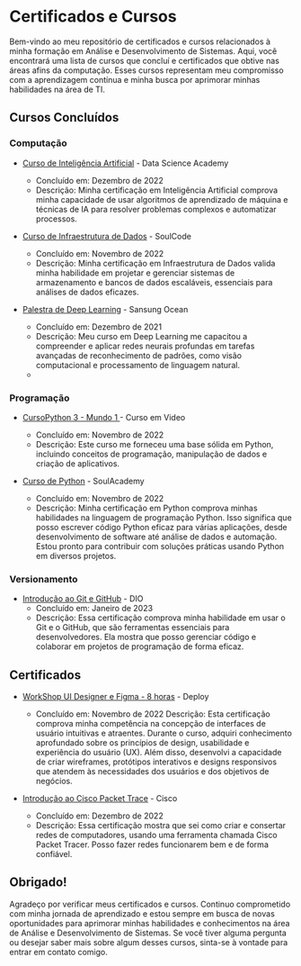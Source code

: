 # Certificados e Cursos

Bem-vindo ao meu repositório de certificados e cursos relacionados à minha formação em Análise e Desenvolvimento de Sistemas. 
Aqui, você encontrará uma lista de cursos que concluí e certificados que obtive nas áreas afins da computação. 
Esses cursos representam meu compromisso com a aprendizagem contínua e minha busca por aprimorar minhas habilidades na área de TI.

## Cursos Concluídos

### Computação

- [Curso de Inteligência Artificial](file:///C:/Users/Usu%C3%A1rio/OneDrive/Documentos/CERTIFICADOS/DSA%20-%20Intelig%C3%AAncia%20Artificial%20-%208%20horas.pdf) - Data Science Academy
  - Concluído em: Dezembro de 2022
  - Descrição: Minha certificação em Inteligência Artificial comprova minha capacidade de usar algoritmos de aprendizado de máquina
    e técnicas de IA para resolver problemas complexos e automatizar processos.

- [Curso de Infraestrutura de Dados](file:///C:/Users/Usu%C3%A1rio/OneDrive/Documentos/CERTIFICADOS/SoulCode%20-%20Infraestrutura%20de%20Dados%20-%2040%20horas.pdf) - SoulCode
  - Concluído em: Novembro de 2022
  - Descrição: Minha certificação em Infraestrutura de Dados valida minha habilidade em projetar e gerenciar sistemas de armazenamento e bancos de dados escaláveis,
    essenciais para análises de dados eficazes.

- [Palestra de Deep Learning](file:///C:/Users/Usu%C3%A1rio/OneDrive/Documentos/CERTIFICADOS/Avan%C3%A7ando%20com%20Deep%20Learning%20-%203%20horas.pdf) - Sansung Ocean
  - Concluído em: Dezembro de 2021
  - Descrição: Meu curso em Deep Learning me capacitou a compreender e aplicar redes neurais profundas em tarefas avançadas de reconhecimento de padrões,
    como visão computacional e processamento de linguagem natural.
  - 
### Programação

- [CursoPython 3 - Mundo 1 ](https://doc-0g-20-prod-01-apps-viewer.googleusercontent.com/viewer2/prod-01/pdf/3hujgr19to7iorbc6nfk1es38gt6ri4m/ggo5k855taioas1uv6fj7cl1mvg0g1op/1696683300000/3/101197119040221502907/APznzaZLZ9e82pk8o9qjub5ETq0mwixDbihuBFnE5mtGHA3_qUAx1D6rljZyF2WATbHWZSdPMCOKEijakSFtOZai5Lm5whO7B0AWX63zWsC5mkpOWokp-ETpEZdZSXcsaUPjm8ncDpNJGibNx5t6zUF4988AavfYv2CfaWjG_YwBli7Zo_OBMmhPwwawNWx3M3EISBi3LomQAWXqSPljU0snZj-EmvORVrt6wv1Q6SQ9GOQwkLLNuO5oZUK7SQ7AZGvRckeQXxNAkGRugePfWtfXsg3ssyE2SoqscyQXvevQJvGDqBzX95L1VQAhhRXfAiY0CTA9qmZorOTPZYmAb5yB1Yu2zPyBqAvN0GEmTn7ftUEqvW9zrMh4S8Fec3OWHK6wZaorSUX3Z4JUm-WBCkCppQ_dZAmUa-mPZyFN0IdIg0H502g5sj0=?authuser=0&nonce=ivjb3bi6oqcho&user=101197119040221502907&hash=p569t4s5ss5olcdor8cjom7r0v7e6hv8) - Curso em Video
  - Concluído em: Novembro de 2022
  - Descrição: Este curso me forneceu uma base sólida em Python, incluindo conceitos de programação, manipulação de dados e criação de aplicativos.

- [Curso de Python](https://drive.google.com/file/d/1uQYhFeydf9YwgSDzBZlQj4alrw2J9ZLG/view?usp=drive_link) - SoulAcademy
  - Concluído em: Novembro de 2022
  - Descrição: Minha certificação em Python comprova minhas habilidades na linguagem de programação Python. Isso significa que posso escrever código Python eficaz
   para várias aplicações, desde desenvolvimento de software até análise de dados e automação. Estou pronto para contribuir com soluções práticas usando Python em diversos projetos.
    
### Versionamento

- [Introdução ao Git e GitHub](file:///C:/Users/Usu%C3%A1rio/OneDrive/Documentos/CERTIFICADOS/Introdu%C3%A7%C3%A3o%20ao%20Git%20e%20GitHub%20-%205h.pdf) - DIO
  - Concluído em: Janeiro de 2023
  - Descrição: Essa certificação comprova minha habilidade em usar o Git e o GitHub, que são ferramentas essenciais para desenvolvedores.
    Ela mostra que posso gerenciar código e colaborar em projetos de programação de forma eficaz.

## Certificados

- [WorkShop UI Designer e Figma - 8 horas](file:///C:/Users/Usu%C3%A1rio/OneDrive/Documentos/CERTIFICADOS/WorkShop%20UI%20Designer%20e%20figma%20-%208%20horas.pdf) - Deploy
  - Concluído em: Novembro de 2022
    Descrição: Esta certificação comprova minha competência na concepção de interfaces de usuário intuitivas e atraentes. Durante o curso,
    adquiri conhecimento aprofundado sobre os princípios de design, usabilidade e experiência do usuário (UX). Além disso, desenvolvi a capacidade
    de criar wireframes, protótipos interativos e designs responsivos que atendem às necessidades dos usuários e dos objetivos de negócios.

- [Introdução ao Cisco Packet Trace](file:///C:/Users/Usu%C3%A1rio/OneDrive/Documentos/CERTIFICADOS/Curso%20da%20CISCO%20-%2020%20horas.pdf) - Cisco
  - Concluído em: Dezembro de 2022
  - Descrição: Essa certificação mostra que sei como criar e consertar redes de computadores, usando uma ferramenta chamada Cisco Packet Tracer.
    Posso fazer redes funcionarem bem e de forma confiável.

## Obrigado!

Agradeço por verificar meus certificados e cursos. Continuo comprometido com minha jornada de aprendizado e estou sempre em busca de novas oportunidades
para aprimorar minhas habilidades e conhecimentos na área de Análise e Desenvolvimento de Sistemas. Se você tiver alguma pergunta ou desejar saber mais
sobre algum desses cursos, sinta-se à vontade para entrar em contato comigo.
